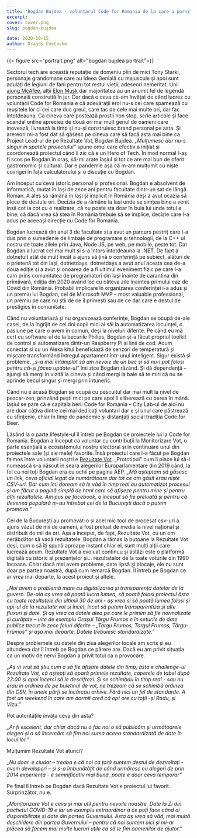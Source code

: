 ```yaml
---
title: "Bogdan Bujdea - voluntarul Code for Romania de la care a pornit proiectul Rezultate Vot"
excerpt: 
cover: cover.png
slug: bogdan-bujdea

date: 2020-10-15
author: Dragoș Costache
---
```


{{< figure src="portrait.png" alt="bogdan bujdea portrait">}}

Sectorul tech are această reputație de domeniu plin de mici Tony Starki, personaje grandomane care au Ideea Genială cu majuscule și apoi sunt adulați de legiuni de fani pentru tot restul vieții, adeseori nemeritat. Unii [ajung McAfee](https://www.bbc.com/news/world-europe-54431726), alții [Elon Musk](https://theintercept.com/2020/05/14/is-elon-musk-a-fraud/) dar majoritatea au un anumit fel de legendă personală construită în jur. Dar dacă e ceva ce-am învățat de când lucrez cu voluntarii Code for Romania e că adevărații eroi nu-s cei care spamează cu reușitele lor ci cei care duc greul, care tac de cele mai multe ori, dar fac întotdeauna. Ca cineva care postează prostii non stop, scrie articole  și face scandal online apreciez de două ori mai mult genul de oameni care inovează, livrează la timp și nu-și construiesc brand personal pe asta. Și arereori mi-a fost dat să găsesc pe cineva care să facă asta mai bine ca Project Lead-ul de pe Rezultate Vot, Bogdan Bujdea. *„Mulțumesc dar nu-s singur in spatele proiectului”* spune omul care efectiv a inițiat și coordonează proiectul când îi zic că e un Hero of Tech. În mod normal l-aș fi scos pe Bogdan în oraș, să-mi arate Iașiul și tot ce are mai bun de oferit gastronomic și cultural. Dar e pandemie așa că m-am mulțumit cu niște covrigei în fața calculatorului și o discuție cu Bogdan.

Am început cu ceva istoric personal și profesional. Bogdan e absolvent de informatică, mutat în Iași de zece ani pentru facultate dintr-un sat de lângă Roman. A ales să rămână în Iași și implicit în România deși a avut ocazia să plece de destule ori. Decizia de a rămâne la Iași unde se simțea bine a venit însă cot la cot cu o realizare, că nu poate sta doar în bula lui unde totul e bine, că dacă vrea să stea în România trebuie să se implice, decizie care l-a adus pe aceeași direcție cu Code for Romania.
 
Bogdan lucrează din anul 3 de facultate si a avut un parcurs pestriț care l-a dus prin o sumedenie de limbaje de programare și tehnologii, de la C++ ul nostru de toate zilele prin Java, Node JS, pe web, pe mobile, peste tot. Dar Bogdan a lucrat cel mai mult și s-a întors întotdeauna la  .NET. De fapt a dotnetuit atât de mult încât a ajuns să țină o conferință pe subiect, alături de o prietenă tot din Iași, dotnetdays. dotnetdays a avut anul acesta cea de-a doua ediție și a avut și onoarea de a fi ultimul eveniment fizic pe care l-a cam prins comunitatea de programatori din Iași înainte de carantina din primăvară, ediția din 2020 având loc cu câteva zile înaintea primului caz de Covid din România. Probabil implicare în organizarea conferinței i-a adus și un premiu lui Bogdan, cel de Microsoft MVP – most valuable professional, un premiu pe care nu știi de ce îl primești sau de ce dar care e destul de prestigios în comunitate.

Când nu voluntariază și nu organizează conferințe, Bogdan se ocupă de-ale casei, de la îngrijit de cei doi copii mici ai săi la automatizarea locuinței, o pasiune pe care o avem în comun, deși la niveluri diferite. Pe când eu mă cert cu software-ul de la becurile Philips, Bogdan și-a făcut propriul toolkit de control si automatizare dintr-un Raspberry Pi și linii de cod. Acum conectat si cu un Alexa kitul beneficiază de senzori de temperatură  și mișcare transformând întregul apartament într-unul inteligent. Sigur există și probleme. *„s-a mai întâmplat să am nevoie de un bec și să nu-l pot folosi pentru că-și făcea update-ul”* îmi zice Bogdan râzând. Și dă dependență – ajungi să mergi în vizită la cineva și când mergi la baie să te miri că nu se aprinde becul singur și mergi prin întuneric.
 
Când nu e acasă Bogdan se ocupă cu pescuitul dar mai mult la nivel de pescar-zen, prinzând pești mici pe care apoi îi eliberează cu berea în mână. Iașiul se pare că e capitala berii Code for Romania – City Lab-ul de aici nu are doar câțiva dintre cei mai dedicați voluntari dar e și unul care păstrează cu sfințenie, chiar în timp de pandemie și distanțați social tradiția Code for Beer.

Lăsând la o parte lifestyle-ul îl întreb pe Bogdan de proiectele lui la Code for Romania. Bogdan a început ca voluntar cu contribuții la Monitorizare Vot, o parte esențială a ecosistemului nostru electoral și în continuare unul din proiectele sale (și ale mele) favorite. Însă proiectul care l-a făcut pe Bogdan faimos între voluntarii noștri e [Rezultate Vot](https://rezultatevot.ro/elections/95/turnout). „Prototipul” cum îi place lui să-l numească s-a născut în seara alegerilor Europarlamentare din 2019 când, la fel ca noi toți Bogdan era cu ochii pe pagina AEP. *„Mă așteptam să găsesc un link, ceva oficial legat de numărătoare dar tot ce am găsit erau niște CSV-uri. Dar cum îmi doream să le văd în timp real au automatizat procesul și am făcut o pagină simplă de html care să afișeze pentru mine și pentru alții rezultatele. Am pus pe facebook, a început să fie preluată și pentru că devenea populară m-au întrebat cei de la București dacă o putem promova.”*

Cei de la București au promovat-o și acel mic tool de procesat csv-uri a ajuns văzut de mii de oameni, a fost preluat de media la nivel național și distribuit de mii de ori. Așa a început, de fapt, Rezultate Vot, cu un om nerăbdător să vadă rezultatele. Bogdan a rămas la butoane la Rezultate Vot deși, cum o să îți spună aproape instant chiar el, sunt mulți alții care lucrează acum. Rezultate Vot a evoluat continuu și astăzi este o platformă digitală cu istoric al prezențelor și... rezultatelor de la toate voturile din 1990 încoace. Chiar dacă mai avem probleme, date lipsă și blocaje, ele nu sunt doar pe partea noastră, după cum remarcă Bogdan. Îl întreb pe Bogdan ce ar vrea mai departe, la acest proiect și altele.

*„Noi avem o problemă mare cu digitalizarea și transparența datelor de la guvern.  De-aia aș vrea să poată lucra lumea, să poată folosi proiectul ăsta cu toate rezultatele din ultimii 30 de ani - aș vrea si să poată lumea folosi și api-ul de la rezultate vot și încet, încet să putem transparentiza și alte fluxuri și date. Și aș vrea ca datele alea pe care le primim să fie normalizate și curățate – uite de exemplu Orașul Târgu Frumos e în seturile de date publice trecut în zece feluri diferite – „Targu Frumos, Targul Frumos, Târgu-Frumos” și așa mai departe. Datele trebuiesc standardizate.”*

Despre problemele cu datele din ziua alegerilor locale am scris și eu altundeva dar îl întreb pe Bogdan ce părere are. Dacă eu am privit situația ca un motiv de nervi Bogdan a privit totul ca o provocare.

*„Aș vi vrut să știu cum o să fie afișate datele  din timp, ăsta e challenge-ul Rezultate Vot, că aștepți să apară primele rezultate, capetele de tabel după 22:00 și apoi încerci să le descifrezi. Și se schimbau în timp real -  sau nu erau în ordinea de pe buletinul de vot, ne trezeam că se schimbă ordinea din CSV, în unele părți se încărcau arhive. Fără nici un fel de standarde. A fost un weekend în care am dormit cred că opt ore cu toții -și Radu, și Vizu.”*

Pot autoritățile învăța ceva din asta?

*„Ar fi excelent, dar chiar dacă nu o fac noi o să publicăm și următoarele alegeri și o să încercăm să fim noi sursa aceea standardizată de date în locul lor.”*

Mulțumim Rezultate Vot atunci?

*„Nu doar. e ciudat – treaba e că noi ca țară suntem destul de dezvoltați -  avem developeri – și s-a îmbunătățit de când urmăresc eu alegeri de prin 2014 experiența - e semnificativ mai bună, poate e doar ceva temporar”*

Pe final îl întreb pe Bogdan dacă Rezultate Vot e proiectul lui favorit. Surprinzător, nu e.

*„Monitorizare Vot e ceva și mai util pentru nevoile noastre. Date la Zi din pachetul COVID-19 e iar un exemplu extraordinar a ce poți face când ai disponibilitate și date din partea Guvernului. Asta aș vrea să văd, mai multă deschidere din partea Guvernului – pentru că noi suntem aici și mi-ar plăcea să facem mai multe lucruri utile ca să le fim oamenilor de ajutor.”*
